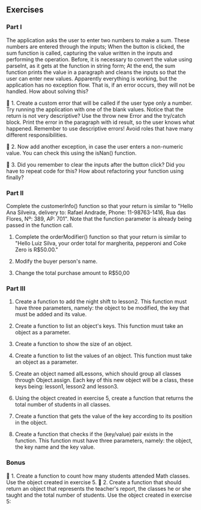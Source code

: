 ## Exercises

### Part I
The application asks the user to enter two numbers to make a sum. These numbers are entered through the inputs;
When the button is clicked, the sum function is called, capturing the value written in the inputs and performing the operation. Before, it is necessary to convert the value using parseInt, as it gets at the function in string form;
At the end, the sum function prints the value in a paragraph and cleans the inputs so that the user can enter new values.
Apparently everything is working, but the application has no exception flow. That is, if an error occurs, they will not be handled. How about solving this?

🚀 1. Create a custom error that will be called if the user type only a number.
Try running the application with one of the blank values. Notice that the return is not very descriptive?
Use the throw new Error and the try/catch block.
Print the error in the paragraph with id result, so the user knows what happened. Remember to use descriptive errors!
Avoid roles that have many different responsibilities.

🚀 2. Now add another exception, in case the user enters a non-numeric value.
You can check this using the isNan() function.

🚀 3. Did you remember to clear the inputs after the button click? Did you have to repeat code for this? How about refactoring your function using finally?

### Part II
Complete the customerInfo() function so that your return is similar to "Hello Ana Silveira, delivery to: Rafael Andrade, Phone: 11-98763-1416, Rua das Flores, Nº: 389, AP: 701".
Note that the function parameter is already being passed in the function call.

1. Complete the orderModifier() function so that your return is similar to "Hello Luiz Silva, your order total for margherita, pepperoni and Coke Zero is R$50.00."

2. Modify the buyer person's name.

3. Change the total purchase amount to R$50,00

### Part III
1. Create a function to add the night shift to lesson2. This function must have three parameters, namely: the object to be modified, the key that must be added and its value.

2. Create a function to list an object's keys. This function must take an object as a parameter.

3. Create a function to show the size of an object.

4. Create a function to list the values of an object. This function must take an object as a parameter.

5. Create an object named allLessons, which should group all classes through Object.assign. Each key of this new object will be a class, these keys being: lesson1, lesson2 and lesson3.

6. Using the object created in exercise 5, create a function that returns the total number of students in all classes.

7. Create a function that gets the value of the key according to its position in the object.

8. Create a function that checks if the (key/value) pair exists in the function. This function must have three parameters, namely: the object, the key name and the key value.

### Bonus
🚀 1. Create a function to count how many students attended Math classes. Use the object created in exercise 5.
🚀 2. Create a function that should return an object that represents the teacher's report, the classes he or she taught and the total number of students. Use the object created in exercise 5:

